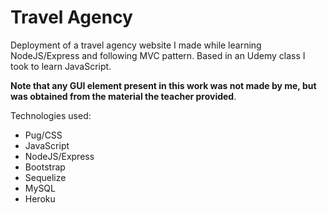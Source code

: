 # Travel Agency
Deployment of a travel agency website I made while learning NodeJS/Express and following MVC pattern. Based in an Udemy class I took to learn JavaScript. 

**Note that any GUI element present in this work was not made by me, but was obtained from the material the teacher provided**.

Technologies used:
- Pug/CSS
- JavaScript
- NodeJS/Express
- Bootstrap
- Sequelize
- MySQL
- Heroku

